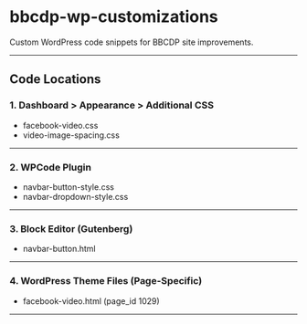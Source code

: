 # bbcdp-wp-customizations

Custom WordPress code snippets for BBCDP site improvements.

---

## Code Locations

### 1. Dashboard > Appearance > Additional CSS
- facebook-video.css  
- video-image-spacing.css

---

### 2. WPCode Plugin
- navbar-button-style.css  
- navbar-dropdown-style.css

---

### 3. Block Editor (Gutenberg)
- navbar-button.html

---

### 4. WordPress Theme Files (Page-Specific)
- facebook-video.html (page_id 1029)

---
